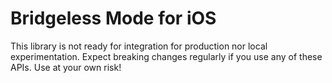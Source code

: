 # Bridgeless Mode for iOS

This library is not ready for integration for production nor local experimentation. Expect breaking changes regularly if you use any of these APIs. Use at your own risk!
